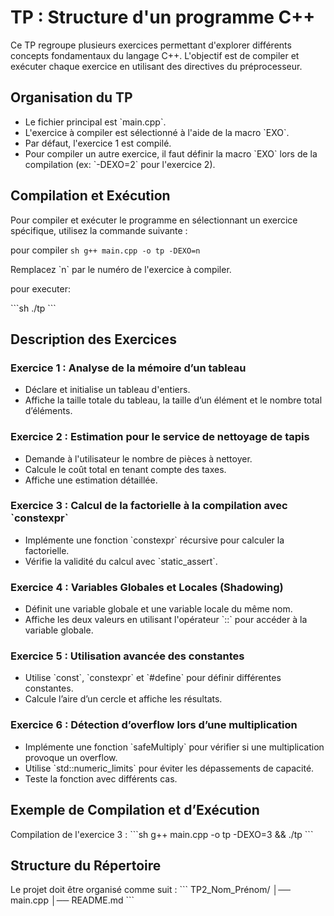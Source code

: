 # TP : Structure d'un programme C++

Ce TP regroupe plusieurs exercices permettant d'explorer différents concepts fondamentaux du langage C++. L'objectif est de compiler et exécuter chaque exercice en utilisant des directives du préprocesseur.

## Organisation du TP

- Le fichier principal est \`main.cpp\`.
- L'exercice à compiler est sélectionné à l'aide de la macro \`EXO\`.
- Par défaut, l'exercice 1 est compilé.
- Pour compiler un autre exercice, il faut définir la macro \`EXO\` lors de la compilation (ex: \`-DEXO=2\` pour l'exercice 2).

## Compilation et Exécution

Pour compiler et exécuter le programme en sélectionnant un exercice spécifique, utilisez la commande suivante :

pour compiler
`sh
g++ main.cpp -o tp -DEXO=n 
`

Remplacez \`n\` par le numéro de l'exercice à compiler.

pour executer:

\`\`\`sh
./tp
\`\`\`
## Description des Exercices

### Exercice 1 : Analyse de la mémoire d’un tableau
- Déclare et initialise un tableau d'entiers.
- Affiche la taille totale du tableau, la taille d’un élément et le nombre total d’éléments.

### Exercice 2 : Estimation pour le service de nettoyage de tapis
- Demande à l'utilisateur le nombre de pièces à nettoyer.
- Calcule le coût total en tenant compte des taxes.
- Affiche une estimation détaillée.

### Exercice 3 : Calcul de la factorielle à la compilation avec \`constexpr\`
- Implémente une fonction \`constexpr\` récursive pour calculer la factorielle.
- Vérifie la validité du calcul avec \`static_assert\`.

### Exercice 4 : Variables Globales et Locales (Shadowing)
- Définit une variable globale et une variable locale du même nom.
- Affiche les deux valeurs en utilisant l'opérateur \`::\` pour accéder à la variable globale.

### Exercice 5 : Utilisation avancée des constantes
- Utilise \`const\`, \`constexpr\` et \`#define\` pour définir différentes constantes.
- Calcule l’aire d’un cercle et affiche les résultats.

### Exercice 6 : Détection d’overflow lors d’une multiplication
- Implémente une fonction \`safeMultiply\` pour vérifier si une multiplication provoque un overflow.
- Utilise \`std::numeric_limits\` pour éviter les dépassements de capacité.
- Teste la fonction avec différents cas.

## Exemple de Compilation et d’Exécution

Compilation de l'exercice 3 :
\`\`\`sh
g++ main.cpp -o tp -DEXO=3 && ./tp
\`\`\`

## Structure du Répertoire

Le projet doit être organisé comme suit :
\`\`\`
TP2_Nom_Prénom/
│── main.cpp
│── README.md
\`\`\`
